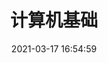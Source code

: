 ---
pageComponent:
  name: Catalogue
  data:
    key: 02.计算机
    imgUrl: /images/computer-1.png
    description: 计算机基础
title: 计算机基础
categories:
  - 目录页
date: 2021-03-17 16:54:59
permalink: /computer
sidebar: false
article: false
comment: false
editLink: false
---